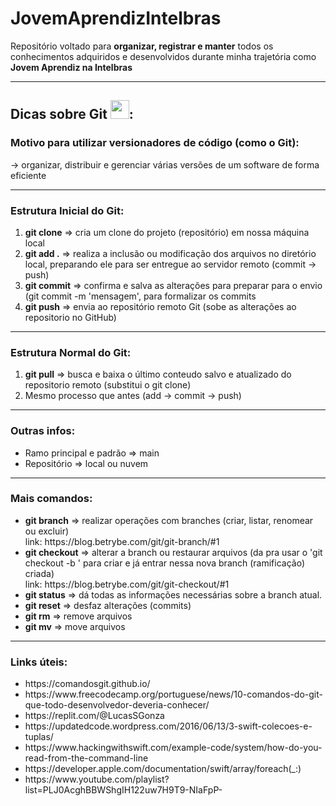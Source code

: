 # JovemAprendizIntelbras
<p> 
  Repositório voltado para <b>organizar, registrar e manter</b> todos os conhecimentos adquiridos e desenvolvidos durante minha trajetória como <b>Jovem Aprendiz na     Intelbras</b>
</p>

<hr>

<h2>Dicas sobre Git <img src='https://git-scm.com/images/logos/downloads/Git-Icon-1788C.svg' width=30px>:</h2>

<h3>Motivo para utilizar versionadores de código (como o Git):</h3>

-> organizar, distribuir e gerenciar várias versões de um software de forma eficiente

<hr>

<h3>Estrutura Inicial do Git:</h1>
<ol>
  <li><b>git clone</b> => cria um clone do projeto (repositório) em nossa máquina local
  <li><b>git add .</b> => realiza a inclusão ou modificação dos arquivos no diretório local, preparando ele para ser entregue ao servidor remoto (commit -> push)
  <li><b>git commit</b> => confirma e salva as alterações para preparar para o envio (git commit -m 'mensagem', para formalizar os commits
  <li><b>git push</b> => envia ao repositório remoto Git (sobe as alterações ao repositorio no GitHub)
</ol>

<hr>

<h3>Estrutura Normal do Git:</h3>
<ol>
  <li><b>git pull</b> => busca e baixa o último conteudo salvo e atualizado do repositorio remoto (substitui o git clone)
  <li>Mesmo processo que antes (add -> commit -> push)
</ol>
<hr>

<h3>Outras infos:</h3>

<ul>
  <li>Ramo principal e padrão => main
  <li>Repositório => local ou nuvem
</ul>

<hr>

<h3>Mais comandos:</h3>
<ul>
  <li><b>git branch</b> => realizar operações com branches (criar, listar, renomear ou excluir)<br>
      link: https://blog.betrybe.com/git/git-branch/#1
  <li><b>git checkout</b> => alterar a branch ou restaurar arquivos (da pra usar o 'git checkout -b <nome branch>' para criar e já entrar nessa nova branch (ramificação) criada)<br>
link: https://blog.betrybe.com/git/git-checkout/#1
  <li><b>git status</b> => dá todas as informações necessárias sobre a branch atual.
  <li><b>git reset</b> => desfaz alterações (commits)
  <li><b>git rm</b> => remove arquivos
  <li><b>git mv</b> => move arquivos
</ul>

<hr>
    
<h3>Links úteis:</h3>
<ul>
  <li>https://comandosgit.github.io/
  <li>https://www.freecodecamp.org/portuguese/news/10-comandos-do-git-que-todo-desenvolvedor-deveria-conhecer/
  <li>https://replit.com/@LucasSGonza
  <li>https://updatedcode.wordpress.com/2016/06/13/3-swift-colecoes-e-tuplas/
  <li>https://www.hackingwithswift.com/example-code/system/how-do-you-read-from-the-command-line
  <li>https://developer.apple.com/documentation/swift/array/foreach(_:)
  <li>https://www.youtube.com/playlist?list=PLJ0AcghBBWShgIH122uw7H9T9-NIaFpP-
</ul>
